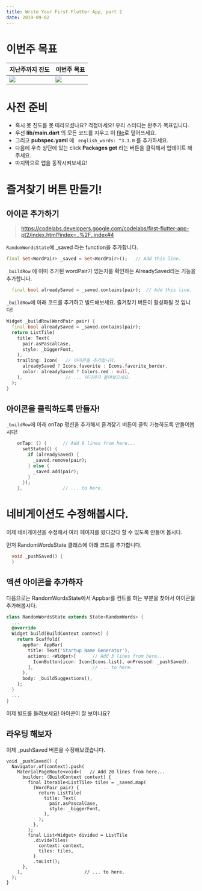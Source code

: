 ```yaml
---
title: Write Your First Flutter App, part 2
date: 2019-09-02
---
```


# 이번주 목표

| 지난주까지 진도                                              | 이번주 목표                                                  |
| ------------------------------------------------------------ | ------------------------------------------------------------ |
| ![](https://codelabs.developers.google.com/codelabs/first-flutter-app-pt1/img/e3624172607d5551.gif) | ![](https://codelabs.developers.google.com/codelabs/first-flutter-app-pt2/img/b17de15fa7831a1c.gif) |



# 사전 준비

- 혹시 못 진도를 못 따라오셨나요? 걱정마세요! 우리 스터디는 완주가 목표입니다.
-  우선 **lib/main.dart** 의 모든 코드를 지우고 이 [file](https://github.com/flutter/codelabs/blob/b3293b5bb0c0187bdbe8112f7759f4d75f4c040a/startup_namer/step4_infinite_list/lib/main.dart)로 덮어쓰세요. 
- 그리고 **pubspec.yaml** 에 ` english_words: ^3.1.0` 를 추가하세요. 
- 다음에 우측 상단에 있는 click **Packages get** 라는 버튼을 클릭해서 업데이트 해주세요.
- 마지막으로 앱을 동작시켜보세요!



# 즐겨찾기 버튼 만들기!

## 아이콘 추가하기

> https://codelabs.developers.google.com/codelabs/first-flutter-app-pt2/index.html?index=..%2F..index#4

`RandomWordsState`에 _saved 라는 function을 추가합니다.

```dart
final Set<WordPair> _saved = Set<WordPair>();   // Add this line.
```

`_buildRow` 에 이미 추가된 wordPair가 있는지를 확인하는 AlreadySaved라는 기능을 추가합니다. 

```dart
  final bool alreadySaved = _saved.contains(pair);  // Add this line.
```

`_buildRow`에 아래 코드를 추가하고 빌드해보세요. 즐겨찾기 버튼이 활성화될 것 입니다!

```dart
Widget _buildRow(WordPair pair) {
  final bool alreadySaved = _saved.contains(pair);
  return ListTile(
    title: Text(
      pair.asPascalCase,
      style: _biggerFont,
    ),
    trailing: Icon(   // 아이콘을 추가합니다. 
      alreadySaved ? Icons.favorite : Icons.favorite_border,
      color: alreadySaved ? Colors.red : null,
    ),                // ... 여기까지 붙여넣으세요. 
  );
}
```

## 아이콘을 클릭하도록 만들자!

`_buildRow`에 아래 onTap 펑션을 추가해서 즐겨찾기 버튼이 클릭 가능하도록 만들어봅시다!

```dart
    onTap: () {      // Add 9 lines from here...
      setState(() {
        if (alreadySaved) {
          _saved.remove(pair);
        } else { 
          _saved.add(pair); 
        } 
      });
    },               // ... to here.
```

# 네비게이션도 수정해봅시다.

이제 네비게이션을 수정해서 여러 페이지를 왔다갔다 할 수 있도록 만들어 봅시다.

먼저 RandomWordsState 클래스에 아래 코드를 추가합니다. 

```dart
  void _pushSaved() {
  }
```



## 액션 아이콘을 추가하자

다음으로는 RandomWordsState에서 Appbar를 컨트롤 하는 부분을 찾아서 아이콘을 추가해봅시다.

```dart
class RandomWordsState extends State<RandomWords> {
  ...
  @override
  Widget build(BuildContext context) {
    return Scaffold(
      appBar: AppBar(
        title: Text('Startup Name Generator'),
        actions: <Widget>[      // Add 3 lines from here...
          IconButton(icon: Icon(Icons.list), onPressed: _pushSaved),
        ],                      // ... to here.
      ),
      body: _buildSuggestions(),
    );
  }
  ...
}
```

이제 빌드를 돌려보세요! 아이콘이 잘 보이나요?



## 라우팅 해보자

이제 _pushSaved 버튼을 수정해보겠습니다. 

```
void _pushSaved() {
  Navigator.of(context).push(
    MaterialPageRoute<void>(   // Add 20 lines from here...
      builder: (BuildContext context) {
        final Iterable<ListTile> tiles = _saved.map(
          (WordPair pair) {
            return ListTile(
              title: Text(
                pair.asPascalCase,
                style: _biggerFont,
              ),
            );
          },
        );
        final List<Widget> divided = ListTile
          .divideTiles(
            context: context,
            tiles: tiles,
          )
          .toList();
      },
    ),                       // ... to here.
  );
}
```
